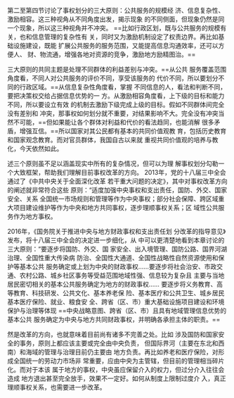 第二至第四节讨论了事权划分的三大原则：公共服务的规模经 济、信息复杂性、激励相容。这三种视角从不同角度出发，揭示现象 的不同侧面，但现象仍然是同一个现象，所以这三种视角并不冲突。 ==比如行政区划，既与公共服务的规模有关，也和信息管理的复杂性有 关，同时又为激励机制设定了权责边界。再比如基础设施建设，既能 扩展公共服务的服务范围，又能提高信息沟通效率，还可以方便人、 财、物流通，增强各地对资源的竞争，激励地方励精图治。==

三大原则的共同主题是处理不同群体的利益差别与冲突。==从公共 服务覆盖范围角度看，不同人对公共服务的评价不同，享受该服务的 代价不同，所以要划分不同的行政区域。==从信息复杂性角度看，掌握 不同信息的人，看法和判断不同，要把决策权交给占据信息优势的一 方。从激励相容角度看，上下级的目标和能力不同，所以要设立有效 的机制去激励下级完成上级的目标。假如不同群体间完全没有差别和 冲突，那事权如何划分就不重要，对结果影响不大。完全没有冲突当 然不可能，==但如果能让各个群体对利益和代价的看法趋同，也能消解 很多矛盾，增强互信。==所以国家对其公民都有基本的共同价值观教 育，包括历史教育和国家观念教育。而对官员群体，我国自古以来就 重视共同价值观的培养与教化，今天依然如此。

述三个原则虽不足以涵盖现实中所有的复杂情况，但可以为理 解事权划分勾勒一个大致框架，帮助我们理解目前事权改革的方向。 2013年，党的十八届三中全会通过了《中共中央关于全面深化改革 若干重大问题的决定》，其中对事权改革方向的阐述就非常符合这些 原则：“适度加强中央事权和支出责任，国防、外交、国家安全、关系 全国统一市场规则和管理等作为中央事权；部分社会保障、跨区域重 大项目建设维护等作为中央和地方共同事权，逐步理顺事权关系；区 域性公共服务作为地方事权。

2016年，《国务院关于推进中央与地方财政事权和支出责任划 分改革的指导意见》发布，将十八届三中全会的决定进一步细化，从 中可以更清楚地看到本章讨论的三大原则：“要逐步将国防、外交、国 家安全、出入境管理、国防公路、国界河湖治理、全国性重大传染病 防治、全国性大通道、全国性战略性自然资源使用和保护等基本公共 服务确定或上划为中央的财政事权……要逐步将社会治安、市政交 通、农村公路、城乡社区事务等受益范围地域性强、信息较为复杂且 主要与当地居民密切相关的基本公共服务确定为地方的财政事权…… 要逐步将义务教育、高等教育、科技研发、公共文化、基本养老保 险、基本医疗和公共卫生、城乡居民基本医疗保险、就业、粮食安 全、跨省（区、市）重大基础设施项目建设和环境保护与治理等体现 ==中央战略意图、跨省（区、市）且具有地域管理信息优势的基本公共 服务确定为中央与地方共同财政事权，并明确各承担主体的职责。==

然是改革的方向，也就意味着目前尚有诸多不完善之处。比如 涉及国防和国家安全的事务，原则上都应该主要或完全由中央负责， 但国际界河（主要在东北和西南）和海域的管理与治理目前仍主要由 地方负责。再比如养老和医疗保险，对形成全国统一的劳动力市场非 常重要，应由中央为主管辖，但目前的管理相当碎片化。而对于本该 属于地方的事权，中央虽应保留介入的权力，但过分介入往往会造成 地方退出甚至完全放手，效果不一定好。如何从制度上限制过度介 入，真正理顺事权关系，也需要进一步改革。
